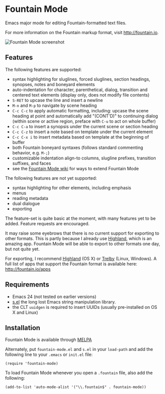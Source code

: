 Fountain Mode
=============

Emacs major mode for editing Fountain-formatted text files.

For more information on the Fountain markup format, visit
<http://fountain.io>.

![Fountain Mode screenshot][screenshot]

[screenshot]: https://dl.dropboxusercontent.com/u/94472468/fountain-mode-cdn/screenshot.png

Features
--------

The following features are supported:

- syntax highlighting for sluglines, forced sluglines, section headings,
  synopses, notes and boneyard elements
- auto-indentation for character, parenthetical, dialog, transition
  and centered text elements (display only, does not modify file
  contents)
- `S-RET` to upcase the line and insert a newline
- `M-n` and `M-p` to navigate by scene heading
- `C-c C-c` to apply automatic formatting, including: upcase the scene
  heading at point and automatically add "(CONT'D)" to continuing
  dialog (within scene or active region, preface with `C-u` to act on
  whole buffer)
- `C-c C-a` to insert a synopsis under the current scene or section
  heading
- `C-c C-z` to insert a note based on template under the current element
- `C-c C-x i` to insert metadata based on template at the beginning of
  buffer
- both Fountain boneyard syntaxes (follows standard commenting behavior,
  e.g. `M-;`)
- customizable indentation align-to columns, slugline prefixes,
  transition suffixes, and faces
- see the [Fountain Mode wiki][wiki] for ways to extend Fountain Mode

The following features are not yet supported:

- syntax highlighting for other elements, including emphasis
- menus
- reading metadata
- dual dialogue
- exporting

The feature-set is quite basic at the moment, with many features yet to
be added. Feature requests are encouraged.

It may raise some eyebrows that there is no current support for
exporting to other formats. This is partly because I already use
[Highland][], which is an amazing app. Fountain Mode will be able to
export to other formats one day, but not quite yet.

For exporting, I recommend [Highland][] (OS X) or [Trelby][] (Linux,
Windows). A full list of apps that support the Fountain format is
available here: <http://fountain.io/apps>

[wiki]: https://github.com/rnkn/fountain-mode/wiki/ "Fountain Mode wiki"
[Highland]: http://www.quoteunquoteapps.com/highland/ "Highland"
[Trelby]: http://www.trelby.org "Trelby"

Requirements
------------

- Emacs 24 (not tested on earlier versions)
- [s.el][] the long lost Emacs string manipulation library.
- the CLT `uuidgen` is required to insert UUIDs (usually pre-installed
  on OS X and Linux)

[s.el]: https://github.com/magnars/s.el "s.el"

Installation
------------

Fountain Mode is available through [MELPA][]

Alternately, put `fountain-mode.el` and `s.el` in your `load-path` and
add the following line to your `.emacs` or `init.el` file:

    (require 'fountain-mode)

To load Fountain Mode whenever you open a `.fountain` file, also add the
following:

    (add-to-list 'auto-mode-alist '("\\.fountain$" . fountain-mode))

[MELPA]: http://melpa.milkbox.net "MELPA"
